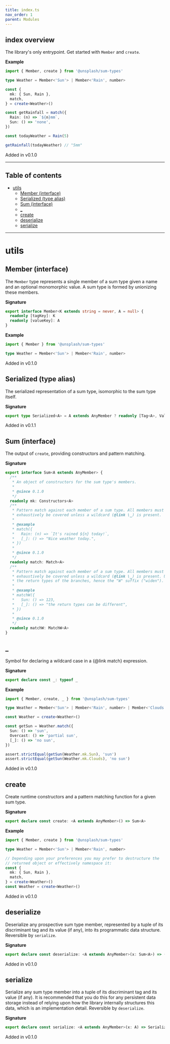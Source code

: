 ```yaml
---
title: index.ts
nav_order: 1
parent: Modules
---
```


## index overview

The library's only entrypoint. Get started with `Member` and `create`.

**Example**

```ts
import { Member, create } from '@unsplash/sum-types'

type Weather = Member<'Sun'> | Member<'Rain', number>

const {
  mk: { Sun, Rain },
  match,
} = create<Weather>()

const getRainfall = match({
  Rain: (n) => `${n}mm`,
  Sun: () => 'none',
})

const todayWeather = Rain(5)

getRainfall(todayWeather) // "5mm"
```

Added in v0.1.0

---

<h2 class="text-delta">Table of contents</h2>

- [utils](#utils)
  - [Member (interface)](#member-interface)
  - [Serialized (type alias)](#serialized-type-alias)
  - [Sum (interface)](#sum-interface)
  - [\_](#_)
  - [create](#create)
  - [deserialize](#deserialize)
  - [serialize](#serialize)

---

# utils

## Member (interface)

The `Member` type represents a single member of a sum type given a name and
an optional monomorphic value. A sum type is formed by unionizing these
members.

**Signature**

```ts
export interface Member<K extends string = never, A = null> {
  readonly [tagKey]: K
  readonly [valueKey]: A
}
```

**Example**

```ts
import { Member } from '@unsplash/sum-types'

type Weather = Member<'Sun'> | Member<'Rain', number>
```

Added in v0.1.0

## Serialized (type alias)

The serialized representation of a sum type, isomorphic to the sum type
itself.

**Signature**

```ts
export type Serialized<A> = A extends AnyMember ? readonly [Tag<A>, Value<A>] : never
```

Added in v0.1.1

## Sum (interface)

The output of `create`, providing constructors and pattern matching.

**Signature**

```ts
export interface Sum<A extends AnyMember> {
  /**
   * An object of constructors for the sum type's members.
   *
   * @since 0.1.0
   */
  readonly mk: Constructors<A>
  /**
   * Pattern match against each member of a sum type. All members must
   * exhaustively be covered unless a wildcard (@link \_) is present.
   *
   * @example
   * match({
   *   Rain: (n) => `It's rained ${n} today!`,
   *   [_]: () => "Nice weather today.",
   * })
   *
   * @since 0.1.0
   */
  readonly match: Match<A>
  /**
   * Pattern match against each member of a sum type. All members must
   * exhaustively be covered unless a wildcard (@link \_) is present. Unionises
   * the return types of the branches, hence the "W" suffix ("widen").
   *
   * @example
   * matchW({
   *   Sun: () => 123,
   *   [_]: () => "the return types can be different",
   * })
   *
   * @since 0.1.0
   */
  readonly matchW: MatchW<A>
}
```

## \_

Symbol for declaring a wildcard case in a {@link match} expression.

**Signature**

```ts
export declare const _: typeof _
```

**Example**

```ts
import { Member, create, _ } from '@unsplash/sum-types'

type Weather = Member<'Sun'> | Member<'Rain', number> | Member<'Clouds'> | Member<'Overcast', string>

const Weather = create<Weather>()

const getSun = Weather.match({
  Sun: () => 'sun',
  Overcast: () => 'partial sun',
  [_]: () => 'no sun',
})

assert.strictEqual(getSun(Weather.mk.Sun), 'sun')
assert.strictEqual(getSun(Weather.mk.Clouds), 'no sun')
```

Added in v0.1.0

## create

Create runtime constructors and a pattern matching function for a given
sum type.

**Signature**

```ts
export declare const create: <A extends AnyMember>() => Sum<A>
```

**Example**

```ts
import { Member, create } from '@unsplash/sum-types'

type Weather = Member<'Sun'> | Member<'Rain', number>

// Depending upon your preferences you may prefer to destructure the
// returned object or effectively namespace it:
const {
  mk: { Sun, Rain },
  match,
} = create<Weather>()
const Weather = create<Weather>()
```

Added in v0.1.0

## deserialize

Deserialize any prospective sum type member, represented by a tuple of its
discriminant tag and its value (if any), into its programmatic data
structure. Reversible by `serialize`.

**Signature**

```ts
export declare const deserialize: <A extends AnyMember>(x: Sum<A>) => (y: Serialized<A>) => A
```

Added in v0.1.0

## serialize

Serialize any sum type member into a tuple of its discriminant tag and its
value (if any). It is recommended that you do this for any persistent data
storage instead of relying upon how the library internally structures this
data, which is an implementation detail. Reversible by `deserialize`.

**Signature**

```ts
export declare const serialize: <A extends AnyMember>(x: A) => Serialized<A>
```

Added in v0.1.0
